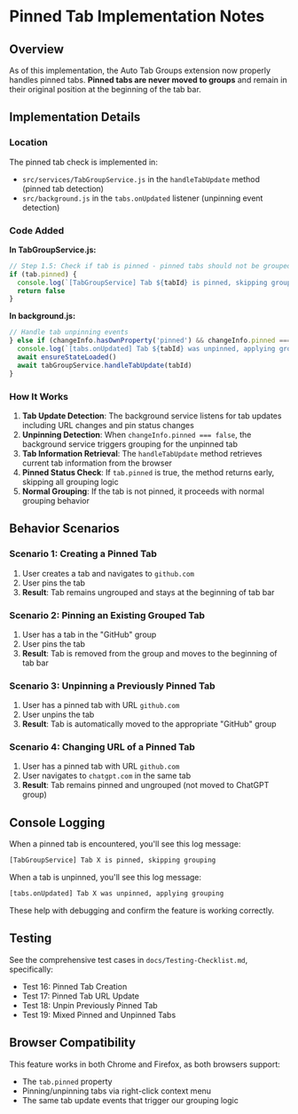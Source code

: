 # Pinned Tab Implementation Notes

## Overview

As of this implementation, the Auto Tab Groups extension now properly handles pinned tabs. **Pinned tabs are never moved to groups** and remain in their original position at the beginning of the tab bar.

## Implementation Details

### Location

The pinned tab check is implemented in:

- `src/services/TabGroupService.js` in the `handleTabUpdate` method (pinned tab detection)
- `src/background.js` in the `tabs.onUpdated` listener (unpinning event detection)

### Code Added

**In TabGroupService.js:**

```javascript
// Step 1.5: Check if tab is pinned - pinned tabs should not be grouped
if (tab.pinned) {
  console.log(`[TabGroupService] Tab ${tabId} is pinned, skipping grouping`)
  return false
}
```

**In background.js:**

```javascript
// Handle tab unpinning events
} else if (changeInfo.hasOwnProperty('pinned') && changeInfo.pinned === false) {
  console.log(`[tabs.onUpdated] Tab ${tabId} was unpinned, applying grouping`)
  await ensureStateLoaded()
  await tabGroupService.handleTabUpdate(tabId)
}
```

### How It Works

1. **Tab Update Detection**: The background service listens for tab updates including URL changes and pin status changes
2. **Unpinning Detection**: When `changeInfo.pinned === false`, the background service triggers grouping for the unpinned tab
3. **Tab Information Retrieval**: The `handleTabUpdate` method retrieves current tab information from the browser
4. **Pinned Status Check**: If `tab.pinned` is true, the method returns early, skipping all grouping logic
5. **Normal Grouping**: If the tab is not pinned, it proceeds with normal grouping behavior

## Behavior Scenarios

### Scenario 1: Creating a Pinned Tab

1. User creates a tab and navigates to `github.com`
2. User pins the tab
3. **Result**: Tab remains ungrouped and stays at the beginning of tab bar

### Scenario 2: Pinning an Existing Grouped Tab

1. User has a tab in the "GitHub" group
2. User pins the tab
3. **Result**: Tab is removed from the group and moves to the beginning of tab bar

### Scenario 3: Unpinning a Previously Pinned Tab

1. User has a pinned tab with URL `github.com`
2. User unpins the tab
3. **Result**: Tab is automatically moved to the appropriate "GitHub" group

### Scenario 4: Changing URL of a Pinned Tab

1. User has a pinned tab with URL `github.com`
2. User navigates to `chatgpt.com` in the same tab
3. **Result**: Tab remains pinned and ungrouped (not moved to ChatGPT group)

## Console Logging

When a pinned tab is encountered, you'll see this log message:

```txt
[TabGroupService] Tab X is pinned, skipping grouping
```

When a tab is unpinned, you'll see this log message:

```txt
[tabs.onUpdated] Tab X was unpinned, applying grouping
```

These help with debugging and confirm the feature is working correctly.

## Testing

See the comprehensive test cases in `docs/Testing-Checklist.md`, specifically:

- Test 16: Pinned Tab Creation
- Test 17: Pinned Tab URL Update  
- Test 18: Unpin Previously Pinned Tab
- Test 19: Mixed Pinned and Unpinned Tabs

## Browser Compatibility

This feature works in both Chrome and Firefox, as both browsers support:

- The `tab.pinned` property
- Pinning/unpinning tabs via right-click context menu
- The same tab update events that trigger our grouping logic
